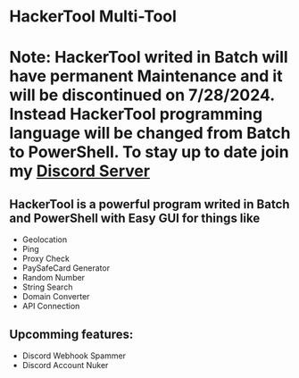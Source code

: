 # HackerTool Multi-Tool
# Note: HackerTool writed in Batch will have permanent Maintenance and it will be discontinued on 7/28/2024. Instead HackerTool programming language will be changed from Batch to PowerShell. To stay up to date join my [Discord Server](https://discord.gg/mfuzjVbPKv)
## HackerTool is a powerful program writed in Batch and PowerShell with Easy GUI for things like
- Geolocation
- Ping
- Proxy Check
- PaySafeCard Generator
- Random Number
- String Search
- Domain Converter
- API Connection
## Upcomming features:
- Discord Webhook Spammer
- Discord Account Nuker
